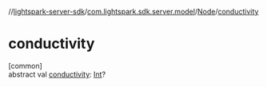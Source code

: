 //[lightspark-server-sdk](../../../index.md)/[com.lightspark.sdk.server.model](../index.md)/[Node](index.md)/[conductivity](conductivity.md)

# conductivity

[common]\
abstract val [conductivity](conductivity.md): [Int](https://kotlinlang.org/api/latest/jvm/stdlib/kotlin/-int/index.html)?
